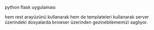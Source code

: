 python flask uygulaması


hem rest arayüzünü kullanarak hem de templateleri kullanarak server üzerindeki dosyalarda browser üzerinden gezinebilememizi saglıyor. 
